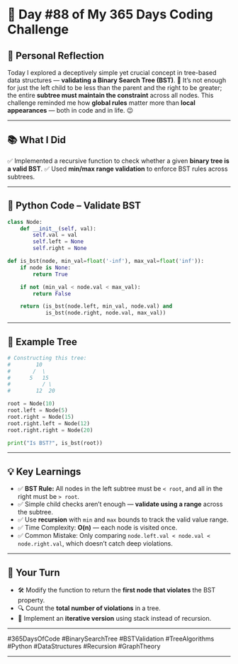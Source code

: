 # 🎯 Day #88 of My 365 Days Coding Challenge

## 💭 Personal Reflection

Today I explored a deceptively simple yet crucial concept in tree-based data structures — **validating a Binary Search Tree (BST)**. 🌳
It’s not enough for just the left child to be less than the parent and the right to be greater; the entire **subtree must maintain the constraint** across all nodes.
This challenge reminded me how **global rules** matter more than **local appearances** — both in code and in life. 😉

---

## 📚 What I Did

✅ Implemented a recursive function to check whether a given **binary tree is a valid BST**.
✅ Used **min/max range validation** to enforce BST rules across subtrees.

---

## 📝 Python Code – Validate BST

```python
class Node:
    def __init__(self, val):
        self.val = val
        self.left = None
        self.right = None

def is_bst(node, min_val=float('-inf'), max_val=float('inf')):
    if node is None:
        return True

    if not (min_val < node.val < max_val):
        return False

    return (is_bst(node.left, min_val, node.val) and
            is_bst(node.right, node.val, max_val))
```

---

## 🌳 Example Tree  

```python
# Constructing this tree:
#        10
#       /  \
#      5   15
#          / \
#        12  20

root = Node(10)
root.left = Node(5)
root.right = Node(15)
root.right.left = Node(12)
root.right.right = Node(20)

print("Is BST?", is_bst(root))
```

---

## 💡 Key Learnings

* ✅ **BST Rule:** All nodes in the left subtree must be `< root`, and all in the right must be `> root`.
* ✅ Simple child checks aren’t enough — **validate using a range** across the subtree.
* ✅ Use **recursion** with `min` and `max` bounds to track the valid value range.
* ✅ Time Complexity: **O(n)** — each node is visited once.
* ✅ Common Mistake: Only comparing `node.left.val < node.val < node.right.val`, which doesn’t catch deep violations.

---

## 🚀 Your Turn

* 🛠️ Modify the function to return the **first node that violates** the BST property.
* 🔍 Count the **total number of violations** in a tree.
* 🌲 Implement an **iterative version** using stack instead of recursion.

---

\#365DaysOfCode #BinarySearchTree #BSTValidation #TreeAlgorithms #Python #DataStructures #Recursion #GraphTheory

---